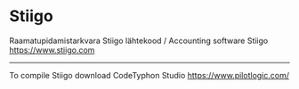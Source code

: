 # Stiigo
Raamatupidamistarkvara Stiigo lähtekood / Accounting software Stiigo 
https://www.stiigo.com

---

To compile Stiigo download CodeTyphon Studio https://www.pilotlogic.com/
